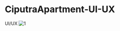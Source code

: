 # CiputraApartment-UI-UX
UI/UX
![1](https://user-images.githubusercontent.com/19677253/29002332-1360f798-7aca-11e7-8b57-5c9f692bc598.png)
